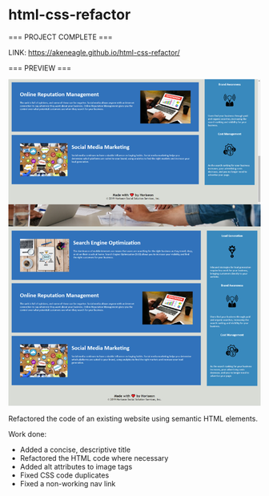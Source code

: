 # html-css-refactor

=== PROJECT COMPLETE ===

LINK: https://akeneagle.github.io/html-css-refactor/

=== PREVIEW ===

![preview](./preview.png)

Refactored the code of an existing website using semantic HTML elements.

Work done:
- Added a concise, descriptive title
- Refactored the HTML code where necessary
- Added alt attributes to image tags
- Fixed CSS code duplicates
- Fixed a non-working nav link